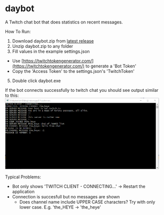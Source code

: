 # daybot
A Twitch chat bot that does statistics on recent messages.

How To Run:

1. Download daybot.zip from [latest release](https://github.com/heye/daybot/releases/tag/release) 
2. Unzip daybot.zip to any folder
3. Fill values in the example settings.json
  - Use [https://twitchtokengenerator.com/](https://twitchtokengenerator.com/) to generate a 'Bot Token'
  - Copy the 'Access Token' to the settings.json's 'TwitchToken'
5. Double click daybot.exe

If the bot connects successfully to twitch chat you should see output similar to this:
![Screenshot of the running bot](https://github.com/heye/daybot/blob/master/readme_screenshot.png?raw=true)



Typical Problems:
- Bot only shows 'TWITCH CLIENT - CONNECTING...' -> Restart the application
- Connection is succesfull but no messages are shown 
  - Does channel name include UPPER CASE characters? Try with only lower case. E.g. 'the_HEYE -> 'the_heye'
